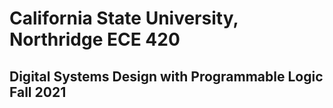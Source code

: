 # California State University, Northridge ECE 420
## Digital Systems Design with Programmable Logic Fall 2021
